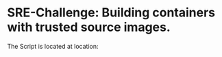 # SRE-Challenge: Building containers with trusted source images.

The Script is located at location: 
